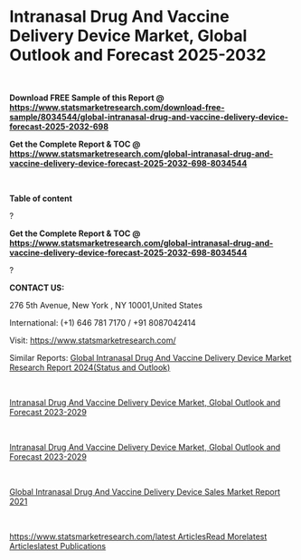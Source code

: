 <h1>Intranasal Drug And Vaccine Delivery Device Market, Global Outlook and Forecast 2025-2032</h1><br/><p><strong>Download FREE Sample of this Report @ <a href="https://www.statsmarketresearch.com/download-free-sample/8034544/global-intranasal-drug-and-vaccine-delivery-device-forecast-2025-2032-698">https://www.statsmarketresearch.com/download-free-sample/8034544/global-intranasal-drug-and-vaccine-delivery-device-forecast-2025-2032-698</a></strong></p>
 
 
 
 <div><b>Get the Complete Report & TOC @ <a href="https://www.statsmarketresearch.com/global-intranasal-drug-and-vaccine-delivery-device-forecast-2025-2032-698-8034544">https://www.statsmarketresearch.com/global-intranasal-drug-and-vaccine-delivery-device-forecast-2025-2032-698-8034544</a></b></div>
 
 
 
 <p><br />
 
 <b>Table of content</b></p>
 
 
 
 <p>? </p>
 
 
 
 <div><b>Get the Complete Report & TOC @ <a href="https://www.statsmarketresearch.com/global-intranasal-drug-and-vaccine-delivery-device-forecast-2025-2032-698-8034544">https://www.statsmarketresearch.com/global-intranasal-drug-and-vaccine-delivery-device-forecast-2025-2032-698-8034544</a></b></div>
 
 
 
 <p>? </p>
 
 
 
 <p><b>CONTACT US:</b><br />
 
 276 5th Avenue, New York , NY 10001,United States<br />
 
 International: (+1) 646 781 7170 / +91 8087042414<br />
 
 Visit: <a href="https://www.statsmarketresearch.com/">https://www.statsmarketresearch.com/</a><br />
 
 Similar Reports: <a href="https://www.statsmarketresearch.com/global-intranasal-drug-and-vaccine-delivery-device-forecast-2025-2032-698-8034544">Global Intranasal Drug And Vaccine Delivery Device Market Research Report 2024(Status and Outlook)</a><br />
 
 <br />
 
 <a href="https://www.statsmarketresearch.com/global-intranasal-drug-and-vaccine-delivery-device-forecast-2025-2032-698-8034544">Intranasal Drug And Vaccine Delivery Device Market, Global Outlook and Forecast 2023-2029</a><br />
 
 <br />
 
 <a href="https://www.statsmarketresearch.com/global-intranasal-drug-and-vaccine-delivery-device-forecast-2025-2032-698-8034544">Intranasal Drug And Vaccine Delivery Device Market, Global Outlook and Forecast 2023-2029</a><br />
 
 <br />
 
 <a href="https://www.statsmarketresearch.com/global-intranasal-drug-and-vaccine-delivery-device-forecast-2025-2032-698-8034544">Global Intranasal Drug And Vaccine Delivery Device Sales Market Report 2021</a><br />
 
 <br />
 
 <a href="https://gyeongbokgung.com">https://www.statsmarketresearch.com/</a><a href="https://hallyeomaritime.com">latest Articles</a><a href="https://jingwansa.com">Read More</a><a href="https://nguoiviet.jp/">latest Articles</a><a href="https://www.intelmarketresearch.com/">latest Publications</a></p>